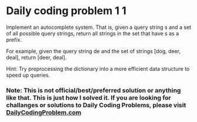 # Daily coding problem 1 1

Implement an autocomplete system. That is, given a query string s and a set of all possible query strings, return all strings in the set that have s as a prefix.

For example, given the query string de and the set of strings [dog, deer, deal], return [deer, deal].

Hint: Try preprocessing the dictionary into a more efficient data structure to speed up queries.



### Note: This is not official/best/preferred solution or anything like that. This is just how I solved it. If you are looking for challanges or solutions to Daily Coding Problems, please visit [DailyCodingProblem.com](https://www.dailycodingproblem.com/)
